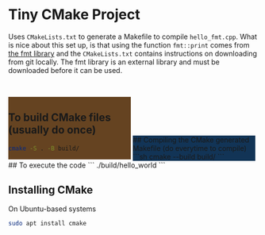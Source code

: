 # Tiny CMake Project
Uses `CMakeLists.txt` to generate a Makefile to compile `hello_fmt.cpp`.  What is nice about this set up, is that using the function `fmt::print` comes from [the fmt library](https://github.com/fmtlib/fmt.git) and the `CMakeLists.txt` contains instructions on downloading from git locally. The fmt library is an external library and must be downloaded before it can be used.

<br><div style="display: inline-block; width: 49%; background-color: #654321">
## To build CMake files (usually do once)
```sh
cmake -S . -B build/
```
</div>
<div style="display: inline-block; width: 49%; background-color: #123456">
## Compiling the CMake generated Makefile (do everytime to compile)
```sh
cmake --build build/
```
</div>
## To execute the code
```
./build/hello_world
```

## Installing CMake
On Ubuntu-based systems
```sh
sudo apt install cmake
```
<!---
<mark style="background-color: #FFFFFF;">highlight</mark>
--->